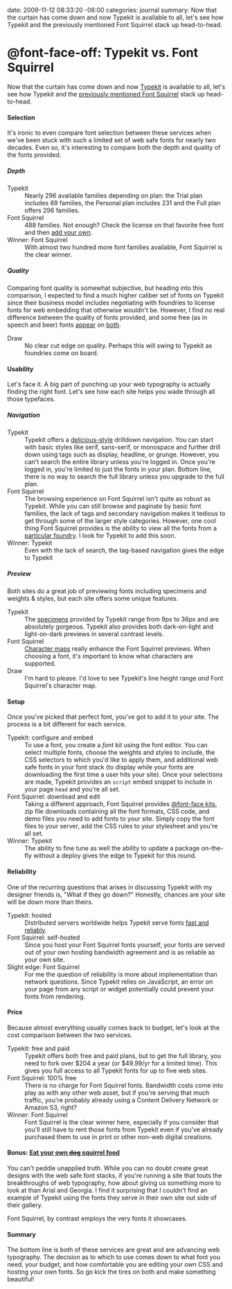 date: 2009-11-12 08:33:20 -06:00
categories: journal
summary: Now that the curtain has come down and now Typekit is available to all, let's see how Typekit and the previously mentioned Font Squirrel stack up head-to-head.

# @font-face-off: Typekit vs. Font Squirrel

Now that the curtain has come down and now <a href="http://typekit.com">Typekit</a> is available to all, let's see how Typekit and the <a href='http://wynnnetherland.com/2009/10/font-face-made-easy-with-font-squirrel/'>previously mentioned Font Squirrel</a> stack up head-to-head.

<h4>Selection</h4>

It's ironic to even compare font selection between these services when we've been stuck with such a limited set of web safe fonts for nearly two decades. Even so, it's interesting to compare both the depth and quality of the fonts provided.

<h5>Depth</h5>

<dl class='comparison'>
  <dt>Typekit</dt>
  <dd>
    Nearly 296 available families depending on plan: the Trial plan includes 69 families, the Personal plan includes 231 and the Full plan offers 296 families.
  </dd>
  <dt>Font Squirrel</dt>
  <dd class='winner'>488 families. Not enough? Check the license on that favorite free font and then <a href='http://www.fontsquirrel.com/fontface/generator'>add your own</a>.</dd>
  <dt>Winner: Font Squirrel</dt>
  <dd>With almost two hundred more font families available, Font Squirrel is the clear winner.</dd>
</dl>

<h5>Quality</h5>

Comparing font quality is somewhat subjective, but heading into this comparison, I expected to find a much higher caliber set of fonts on Typekit since their business model includes negotiating with foundries to license fonts for web embedding that otherwise wouldn't be. However, I find no real difference between the quality of fonts provided, and some free (as in speech and beer) fonts <a href='http://typekit.com/fonts/87'>appear</a> on <a href='http://www.fontsquirrel.com/fonts/Inconsolata'>both</a>.

<dl class='comparison'>
  <dt>Draw</dt>
  <dd class='draw'>No clear cut edge on quality. Perhaps this will swing to Typekit as foundries come on board.</dd>
</dl>

<h4>Usability</h4>

Let's face it. A big part of punching up your web typography is actually finding the right font. Let's see how each site helps you wade through all those typefaces.

<h5>Navigation</h5>

<dl class='comparison'>
  <dt>Typekit</dt>
  <dd class='winner'>Typekit offers a <a href='http://delicious.com/pengwynn/css+framework'>delicious-style</a> drilldown navigation. You can start with basic styles like serif, sans-serif, or monospace and further drill down using tags such as display, headline, or grunge. However, you can't search the entire library unless you're logged in. Once you're logged in, you're limited to just the fonts in your plan. Bottom line, there is no way to search the full library unless you upgrade to the full plan.</dd>
  <dt>Font Squirrel</dt>
  <dd>The browsing experience on Font Squirrel isn't quite as robust as Typekit. While you can still browse and paginate by basic font families, the lack of tags and secondary navigation makes it tedious to get through some of the larger style categories. However, one cool thing Font Squirrel provides is the ability to view all the fonts from a <a href='http://www.fontsquirrel.com/foundry/The-League-of-Moveable-Type'>particular foundry</a>. I look for Typekit to add this soon. </dd>
  <dt>Winner: Typekit</dt>
  <dd>Even with the lack of search, the tag-based navigation gives the edge to Typekit</dd>
</dl>

<h5>Preview</h5>

Both sites do a great job of previewing fonts including specimens and weights &amp; styles, but each site offers some unique features.

<dl class='comparison'>
  <dt>Typekit</dt>
  <dd>The <a href='http://typekit.com/fonts/320#browse-specimens'>specimens</a> provided by Typekit range from 9px to 36px and are absolutely gorgeous. Typekit also provides both dark-on-light and light-on-dark previews in several contrast levels.</dd>
  <dt>Font Squirrel</dt>
  <dd><a href='http://www.fontsquirrel.com/fonts/Anonymous#characters'>Character maps</a> really enhance the Font Squirrel previews. When choosing a font, it's important to know what characters are supported.</dd>
  <dt>Draw</dt>
  <dd class='draw'>I'm hard to please. I'd love to see Typekit's line height range <em>and</em> Font Squirrel's character map.</dd>
</dl>

<h4>Setup</h4>

Once you've picked that perfect font, you've got to add it to your site. The process is a bit different for each service.

<dl class='comparison'>
  <dt>Typekit: configure and embed</dt>
  <dd class='winner'>To use a font, you create a <em>font kit</em> using the font editor. You can select multiple fonts, choose the weights and styles to include, the CSS selectors to which you'd like to apply them, and additional web safe fonts in your font stack (to display while your fonts are downloading the first time a user hits your site). Once your selections are made, Typekit provides an <code>script</code> embed snippet to include in your page <code>head</code> and you're all set.</dd>
  <dt>Font Squirrel: download and edit</dt>
  <dd>Taking a different approach, Font Squirrel provides <a href='http://www.fontsquirrel.com/fontface'>@font-face kits</a>, zip file downloads containing all the font formats, CSS code, and demo files you need to add fonts to your site. Simply copy the font files to your server, add the CSS rules to your stylesheet and you're all set.</dd>
  <dt>Winner: Typekit</dt>
  <dd>The ability to fine tune as well the ability to update a package on-the-fly without a deploy gives the edge to Typekit for this round.</dd>
</dl>

<h4>Reliability</h4>

One of the recurring questions that arises in discussing Typekit with my designer friends is, "What if they go down?" Honestly, chances are your site will be down more than theirs.

<dl class='comparison'>
  <dt>Typekit: hosted</dt>
  <dd>Distributed servers worldwide helps Typekit serve fonts <a href='http://typekit.com/tour/scalability'>fast and reliably</a>.</dd>
  <dt>Font Squirrel: self-hosted</dt>
  <dd class='winner'>Since you host your Font Squirrel fonts yourself, your fonts are served out of your own hosting bandwidth agreement and is as reliable as your own site.</dd>
  <dt>Slight edge: Font Squirrel</dt>
  <dd>For me the question of reliability is more about implementation than network questions. Since Typekit relies on JavaScript, an error on your page from any script or widget potentially could prevent your fonts from rendering.</dd>
</dl>

<h4>Price</h4>
Because almost everything usually comes back to budget, let's look at the cost comparison between the two services.

<dl class='comparison'>
  <dt>Typekit: free and paid</dt>
  <dd>Typekit offers both free and paid plans, but to get the full library, you need to fork over $204 a year (or $49.99/yr for a limited time). This gives you full access to all Typekit fonts for up to five web sites.</dd>
  <dt>Font Squirrel: 100% free</dt>
  <dd class='winner'>There is no charge for Font Squirrel fonts. Bandwidth costs come into play as with any other web asset, but if you're serving that much traffic, you're probably already using a Content Delivery Network or Amazon S3, right?</dd>
  <dt>Winner: Font Squirrel</dt>
  <dd>Font Squirrel is the clear winner here, especially if you consider that you'll still have to rent those fonts from Typekit even if you've already purchased them to use in print or other non-web digital creations.</dd>
</dl>

<h4>Bonus: <a href="http://en.wikipedia.org/wiki/Eating_one%27s_own_dog_food">Eat your own <del datetime="2009-11-12T15:08:40+00:00">dog</del> squirrel food</a></h4>

You can't peddle unapplied truth. While you can no doubt create great designs with the web safe font stacks, if you're running a site that touts the breakthroughs of web typography, how about giving us something more to look at than Arial and Georgia. I find it surprising that I couldn't find an example of Typekit using the fonts they serve in their own site out side of their gallery.

Font Squirrel, by contrast employs the very fonts it showcases.

<h4>Summary</h4>

The bottom line is both of these services are great and are advancing web typography. The decision as to which to use comes down to what font you need, your budget, and how comfortable you are editing your own CSS and hosting your own fonts. So go kick the tires on both and make something beautiful!

